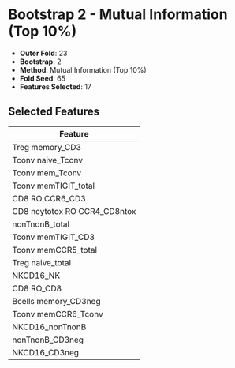 # Bootstrap 2 - Mutual Information (Top 10%)

- **Outer Fold**: 23
- **Bootstrap**: 2
- **Method**: Mutual Information (Top 10%)
- **Fold Seed**: 65
- **Features Selected**: 17

## Selected Features

| Feature |
|---------|
| Treg memory_CD3 |
| Tconv naive_Tconv |
| Tconv mem_Tconv |
| Tconv memTIGIT_total |
| CD8 RO CCR6_CD3 |
| CD8 ncytotox RO CCR4_CD8ntox |
| nonTnonB_total |
| Tconv memTIGIT_CD3 |
| Tconv memCCR5_total |
| Treg naive_total |
| NKCD16_NK |
| CD8 RO_CD8 |
| Bcells memory_CD3neg |
| Tconv memCCR6_Tconv |
| NKCD16_nonTnonB |
| nonTnonB_CD3neg |
| NKCD16_CD3neg |
